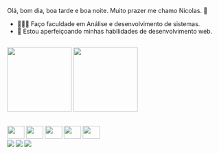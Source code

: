 Olá, bom dia, boa tarde e boa noite. Muito prazer me chamo Nicolas. 👋

- 👨🏻‍🎓 Faço faculdade em Análise e desenvolvimento de sistemas.
- 🌱 Estou aperfeiçoando minhas habilidades de desenvolvimento web. 

##

<div>
<img height="150em" src="https://github-readme-stats.vercel.app/api?username=NicolasStudio&show_icons=true&theme=tokyonight&include_all_comits=true&count_private=true"/>
<img height="150em"  src="https://github-readme-stats.vercel.app/api/top-langs/?username=NicolasStudio&layout-compact&langs_count=16&theme=tokyonight"/>
</div>

##
<div style="display: inline_block">
<img height="30" width="40" src="https://cdn.jsdelivr.net/gh/devicons/devicon/icons/html5/html5-plain.svg">
<img height="30" width="40" src="https://cdn.jsdelivr.net/gh/devicons/devicon/icons/css3/css3-original.svg" >
<img height="30" width="40"src="https://cdn.jsdelivr.net/gh/devicons/devicon/icons/javascript/javascript-original.svg">
<img height="30" width="40"src="https://cdn.jsdelivr.net/gh/devicons/devicon/icons/php/php-original.svg">      
<img height="30" width="40" src="https://cdn.jsdelivr.net/gh/devicons/devicon/icons/java/java-original.svg">
</div>   

<div> 
  <a href="https://instagram.com/nicolas29sousa" target="_blank"><img src="https://img.shields.io/badge/-Instagram-%23E4405F?style=for-the-badge&logo=instagram&logoColor=white" target="_blank"></a>
  <a href = "mailto:nicolaszk321@gmail.com"><img src="https://img.shields.io/badge/-Gmail-%23333?style=for-the-badge&logo=gmail&logoColor=white" target="_blank"></a>
  <a href="https://www.linkedin.com/in/nicolas-almeida-376284244/" target="_blank"><img src="https://img.shields.io/badge/-LinkedIn-%230077B5?style=for-the-badge&logo=linkedin&logoColor=white" target="_blank"></a>
</div>     
